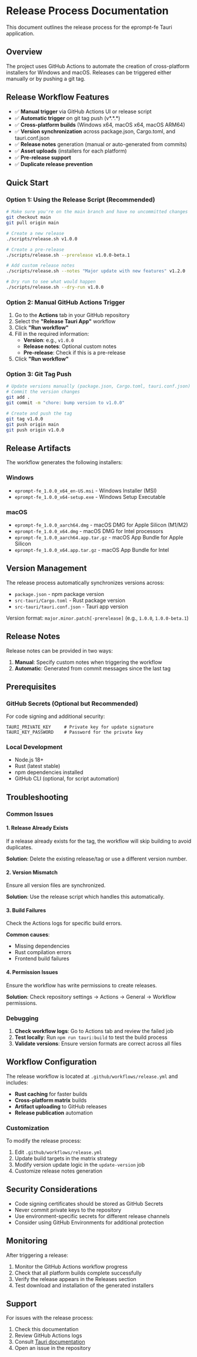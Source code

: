 # Release Process Documentation

This document outlines the release process for the eprompt-fe Tauri application.

## Overview

The project uses GitHub Actions to automate the creation of cross-platform installers for Windows and macOS. Releases can be triggered either manually or by pushing a git tag.

## Release Workflow Features

- ✅ **Manual trigger** via GitHub Actions UI or release script
- ✅ **Automatic trigger** on git tag push (v*.*.\*)
- ✅ **Cross-platform builds** (Windows x64, macOS x64, macOS ARM64)
- ✅ **Version synchronization** across package.json, Cargo.toml, and tauri.conf.json
- ✅ **Release notes** generation (manual or auto-generated from commits)
- ✅ **Asset uploads** (installers for each platform)
- ✅ **Pre-release support**
- ✅ **Duplicate release prevention**

## Quick Start

### Option 1: Using the Release Script (Recommended)

```bash
# Make sure you're on the main branch and have no uncommitted changes
git checkout main
git pull origin main

# Create a new release
./scripts/release.sh v1.0.0

# Create a pre-release
./scripts/release.sh --prerelease v1.0.0-beta.1

# Add custom release notes
./scripts/release.sh --notes "Major update with new features" v1.2.0

# Dry run to see what would happen
./scripts/release.sh --dry-run v1.0.0
```

### Option 2: Manual GitHub Actions Trigger

1. Go to the **Actions** tab in your GitHub repository
2. Select the **"Release Tauri App"** workflow
3. Click **"Run workflow"**
4. Fill in the required information:
   - **Version**: e.g., `v1.0.0`
   - **Release notes**: Optional custom notes
   - **Pre-release**: Check if this is a pre-release
5. Click **"Run workflow"**

### Option 3: Git Tag Push

```bash
# Update versions manually (package.json, Cargo.toml, tauri.conf.json)
# Commit the version changes
git add .
git commit -m "chore: bump version to v1.0.0"

# Create and push the tag
git tag v1.0.0
git push origin main
git push origin v1.0.0
```

## Release Artifacts

The workflow generates the following installers:

### Windows

- `eprompt-fe_1.0.0_x64_en-US.msi` - Windows Installer (MSI)
- `eprompt-fe_1.0.0_x64-setup.exe` - Windows Setup Executable

### macOS

- `eprompt-fe_1.0.0_aarch64.dmg` - macOS DMG for Apple Silicon (M1/M2)
- `eprompt-fe_1.0.0_x64.dmg` - macOS DMG for Intel processors
- `eprompt-fe_1.0.0_aarch64.app.tar.gz` - macOS App Bundle for Apple Silicon
- `eprompt-fe_1.0.0_x64.app.tar.gz` - macOS App Bundle for Intel

## Version Management

The release process automatically synchronizes versions across:

- `package.json` - npm package version
- `src-tauri/Cargo.toml` - Rust package version
- `src-tauri/tauri.conf.json` - Tauri app version

Version format: `major.minor.patch[-prerelease]` (e.g., `1.0.0`, `1.0.0-beta.1`)

## Release Notes

Release notes can be provided in two ways:

1. **Manual**: Specify custom notes when triggering the workflow
2. **Automatic**: Generated from commit messages since the last tag

## Prerequisites

### GitHub Secrets (Optional but Recommended)

For code signing and additional security:

```env
TAURI_PRIVATE_KEY     # Private key for update signature
TAURI_KEY_PASSWORD    # Password for the private key
```

### Local Development

- Node.js 18+
- Rust (latest stable)
- npm dependencies installed
- GitHub CLI (optional, for script automation)

## Troubleshooting

### Common Issues

#### 1. Release Already Exists

If a release already exists for the tag, the workflow will skip building to avoid duplicates.

**Solution**: Delete the existing release/tag or use a different version number.

#### 2. Version Mismatch

Ensure all version files are synchronized.

**Solution**: Use the release script which handles this automatically.

#### 3. Build Failures

Check the Actions logs for specific build errors.

**Common causes**:

- Missing dependencies
- Rust compilation errors
- Frontend build failures

#### 4. Permission Issues

Ensure the workflow has write permissions to create releases.

**Solution**: Check repository settings → Actions → General → Workflow permissions.

### Debugging

1. **Check workflow logs**: Go to Actions tab and review the failed job
2. **Test locally**: Run `npm run tauri:build` to test the build process
3. **Validate versions**: Ensure version formats are correct across all files

## Workflow Configuration

The release workflow is located at `.github/workflows/release.yml` and includes:

- **Rust caching** for faster builds
- **Cross-platform matrix** builds
- **Artifact uploading** to GitHub releases
- **Release publication** automation

### Customization

To modify the release process:

1. Edit `.github/workflows/release.yml`
2. Update build targets in the matrix strategy
3. Modify version update logic in the `update-version` job
4. Customize release notes generation

## Security Considerations

- Code signing certificates should be stored as GitHub Secrets
- Never commit private keys to the repository
- Use environment-specific secrets for different release channels
- Consider using GitHub Environments for additional protection

## Monitoring

After triggering a release:

1. Monitor the GitHub Actions workflow progress
2. Check that all platform builds complete successfully
3. Verify the release appears in the Releases section
4. Test download and installation of the generated installers

## Support

For issues with the release process:

1. Check this documentation
2. Review GitHub Actions logs
3. Consult [Tauri documentation](https://tauri.app/)
4. Open an issue in the repository
